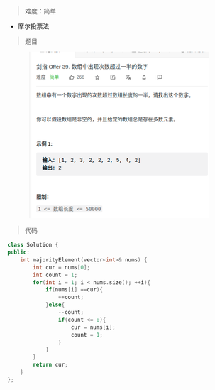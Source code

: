 > 难度：简单
- 摩尔投票法

> 题目
<div align="center" style="zoom:80%"><img src="./pic/39-1.png"></div>



> 代码

```cpp
class Solution {
public:
    int majorityElement(vector<int>& nums) {
        int cur = nums[0];
        int count = 1;
        for(int i = 1; i < nums.size(); ++i){
            if(nums[i] ==cur){
                ++count;
            }else{
                --count;
                if(count <= 0){
                    cur = nums[i];
                    count = 1;
                }
            }
        }
        return cur;
    }
};
```